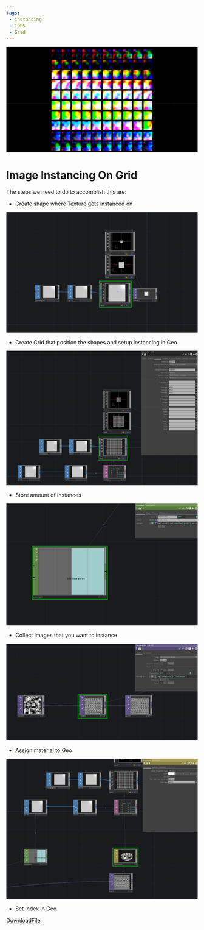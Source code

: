 ```yaml
---
tags:
 - instancing
 - TOPS
 - Grid
---
```


![Title Instancing On Grid](./img/ImageInstancingGrid0.png)

# Image Instancing On Grid

The steps we need to do to accomplish this are:
- Create shape where Texture gets instanced on

![Title Instancing On Grid](./img/ImageInstancingGrid1.png)

- Create Grid that position the shapes and setup instancing in Geo

![Title Instancing On Grid](./img/ImageInstancingGrid2.png)

- Store amount of instances

![Title Instancing On Grid](./img/ImageInstancingGrid3.png)

- Collect images that you want to instance

![Title Instancing On Grid](./img/ImageInstancingGrid4.png)

- Assign material to Geo

![Title Instancing On Grid](./img/ImageInstancingGrid5.png)

- Set Index in Geo

[DownloadFile](./files/basicTextureInstancing.tox)

